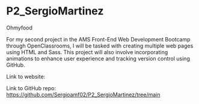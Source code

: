 # P2_SergioMartinez
Ohmyfood

For my second project in the AMS Front-End Web Development Bootcamp through OpenClassrooms, I will be tasked with creating multiple web pages using HTML and Sass. This project will also involve incorporating animations to enhance user experience and tracking version control using GitHub.

Link to website:

Link to GitHub repo: https://github.com/Sergioamf02/P2_SergioMartinez/tree/main
